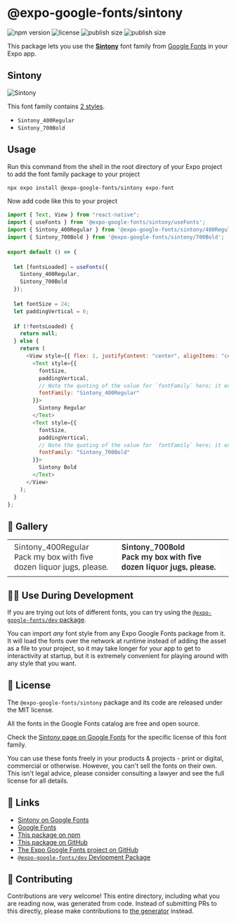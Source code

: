 # @expo-google-fonts/sintony

![npm version](https://flat.badgen.net/npm/v/@expo-google-fonts/sintony)
![license](https://flat.badgen.net/github/license/expo/google-fonts)
![publish size](https://flat.badgen.net/packagephobia/install/@expo-google-fonts/sintony)
![publish size](https://flat.badgen.net/packagephobia/publish/@expo-google-fonts/sintony)

This package lets you use the [**Sintony**](https://fonts.google.com/specimen/Sintony) font family from [Google Fonts](https://fonts.google.com/) in your Expo app.

## Sintony

![Sintony](./font-family.png)

This font family contains [2 styles](#-gallery).

- `Sintony_400Regular`
- `Sintony_700Bold`

## Usage

Run this command from the shell in the root directory of your Expo project to add the font family package to your project

```sh
npx expo install @expo-google-fonts/sintony expo-font
```

Now add code like this to your project

```js
import { Text, View } from "react-native";
import { useFonts } from '@expo-google-fonts/sintony/useFonts';
import { Sintony_400Regular } from '@expo-google-fonts/sintony/400Regular';
import { Sintony_700Bold } from '@expo-google-fonts/sintony/700Bold';

export default () => {

  let [fontsLoaded] = useFonts({
    Sintony_400Regular, 
    Sintony_700Bold
  });

  let fontSize = 24;
  let paddingVertical = 6;

  if (!fontsLoaded) {
    return null;
  } else {
    return (
      <View style={{ flex: 1, justifyContent: "center", alignItems: "center" }}>
        <Text style={{
          fontSize,
          paddingVertical,
          // Note the quoting of the value for `fontFamily` here; it expects a string!
          fontFamily: "Sintony_400Regular"
        }}>
          Sintony Regular
        </Text>
        <Text style={{
          fontSize,
          paddingVertical,
          // Note the quoting of the value for `fontFamily` here; it expects a string!
          fontFamily: "Sintony_700Bold"
        }}>
          Sintony Bold
        </Text>
      </View>
    );
  }
};
```

## 🔡 Gallery


||||
|-|-|-|
|![Sintony_400Regular](./400Regular/Sintony_400Regular.ttf.png)|![Sintony_700Bold](./700Bold/Sintony_700Bold.ttf.png)|||


## 👩‍💻 Use During Development

If you are trying out lots of different fonts, you can try using the [`@expo-google-fonts/dev` package](https://github.com/expo/google-fonts/tree/master/font-packages/dev#readme).

You can import _any_ font style from any Expo Google Fonts package from it. It will load the fonts over the network at runtime instead of adding the asset as a file to your project, so it may take longer for your app to get to interactivity at startup, but it is extremely convenient for playing around with any style that you want.


## 📖 License

The `@expo-google-fonts/sintony` package and its code are released under the MIT license.

All the fonts in the Google Fonts catalog are free and open source.

Check the [Sintony page on Google Fonts](https://fonts.google.com/specimen/Sintony) for the specific license of this font family.

You can use these fonts freely in your products & projects - print or digital, commercial or otherwise. However, you can't sell the fonts on their own. This isn't legal advice, please consider consulting a lawyer and see the full license for all details.

## 🔗 Links

- [Sintony on Google Fonts](https://fonts.google.com/specimen/Sintony)
- [Google Fonts](https://fonts.google.com/)
- [This package on npm](https://www.npmjs.com/package/@expo-google-fonts/sintony)
- [This package on GitHub](https://github.com/expo/google-fonts/tree/master/font-packages/sintony)
- [The Expo Google Fonts project on GitHub](https://github.com/expo/google-fonts)
- [`@expo-google-fonts/dev` Devlopment Package](https://github.com/expo/google-fonts/tree/master/font-packages/dev)

## 🤝 Contributing

Contributions are very welcome! This entire directory, including what you are reading now, was generated from code. Instead of submitting PRs to this directly, please make contributions to [the generator](https://github.com/expo/google-fonts/tree/master/packages/generator) instead.
